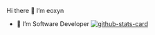 Hi there 👋 I’m eoxyn
 - 👀 I’m Software Developer
[![github-stats-card](https://kasroudra-stats-card.onrender.com/repo?user=eoxyn&repo=eoxyn&theme=dark)](https://github.com/KasRoudra/github-stats-card)
